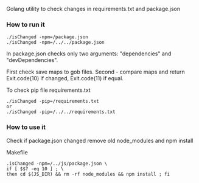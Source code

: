 Golang utility to check changes in requirements.txt and package.json

### How to run it
```
./isChanged -npm=/package.json
./isChanged -npm=/../../package.json
```

In package.json checks only two arguments: "dependencies" and "devDependencies".

First check save maps to gob files. Second - compare maps and return Exit.code(10) if changed, Exit.code(11) if equal.

To check pip file requirements.txt
```
./isChanged -pip=/requirements.txt
or
./isChanged -pip=/../../requirements.txt
```

### How to use it
Check if package.json changed remove old node_modules and npm install

Makefile
```
.isChanged -npm=/../js/package.json \
if [ $$? -eq 10 ] ; \
then cd $(JS_DIR) && rm -rf node_modules && npm install ; fi
```
